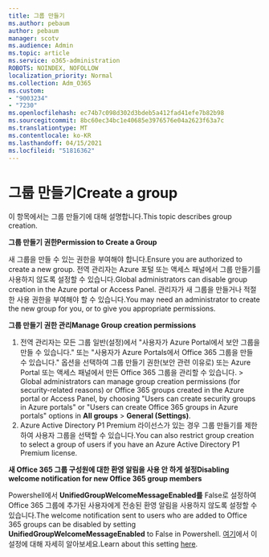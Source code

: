 ```yaml
---
title: 그룹 만들기
ms.author: pebaum
author: pebaum
manager: scotv
ms.audience: Admin
ms.topic: article
ms.service: o365-administration
ROBOTS: NOINDEX, NOFOLLOW
localization_priority: Normal
ms.collection: Adm_O365
ms.custom:
- "9003234"
- "7230"
ms.openlocfilehash: ec74b7c098d302d3bdeb5a412fad41efe7b82b98
ms.sourcegitcommit: 8bc60ec34bc1e40685e3976576e04a2623f63a7c
ms.translationtype: MT
ms.contentlocale: ko-KR
ms.lasthandoff: 04/15/2021
ms.locfileid: "51816362"
---
```

# <a name="create-a-group"></a><span data-ttu-id="12937-102">그룹 만들기</span><span class="sxs-lookup"><span data-stu-id="12937-102">Create a group</span></span>

<span data-ttu-id="12937-103">이 항목에서는 그룹 만들기에 대해 설명합니다.</span><span class="sxs-lookup"><span data-stu-id="12937-103">This topic describes group creation.</span></span>

<span data-ttu-id="12937-104">**그룹 만들기 권한**</span><span class="sxs-lookup"><span data-stu-id="12937-104">**Permission to Create a Group**</span></span>

<span data-ttu-id="12937-105">새 그룹을 만들 수 있는 권한을 부여해야 합니다.</span><span class="sxs-lookup"><span data-stu-id="12937-105">Ensure you are authorized to create a new group.</span></span> <span data-ttu-id="12937-106">전역 관리자는 Azure 포털 또는 액세스 패널에서 그룹 만들기를 사용하지 않도록 설정할 수 있습니다.</span><span class="sxs-lookup"><span data-stu-id="12937-106">Global administrators can disable group creation in the Azure portal or Access Panel.</span></span> <span data-ttu-id="12937-107">관리자가 새 그룹을 만들거나 적절한 사용 권한을 부여해야 할 수 있습니다.</span><span class="sxs-lookup"><span data-stu-id="12937-107">You may need an administrator to create the new group for you, or to give you appropriate permissions.</span></span>

<span data-ttu-id="12937-108">**그룹 만들기 권한 관리**</span><span class="sxs-lookup"><span data-stu-id="12937-108">**Manage Group creation permissions**</span></span>

1. <span data-ttu-id="12937-109">전역 관리자는 모든 그룹 일반(설정)에서 "사용자가 Azure Portal에서 보안 그룹을 만들 수 있습니다." 또는 "사용자가 Azure Portals에서 Office 365 그룹을 만들 수 있습니다." 옵션을 선택하여 그룹 만들기 권한(보안 관련 이유로) 또는 Azure Portal 또는 액세스 패널에서 만든 Office 365 그룹을 관리할 수 있습니다.  >  </span><span class="sxs-lookup"><span data-stu-id="12937-109">Global administrators can manage group creation permissions (for security-related reasons) or Office 365 groups created in the Azure portal or Access Panel, by choosing "Users can create security groups in Azure portals" or "Users can create Office 365 groups in Azure portals" options in **All groups** > **General (Settings)**.</span></span>
2. <span data-ttu-id="12937-110">Azure Active Directory P1 Premium 라이선스가 있는 경우 그룹 만들기를 제한하여 사용자 그룹을 선택할 수 있습니다.</span><span class="sxs-lookup"><span data-stu-id="12937-110">You can also restrict group creation to select a group of users if you have an Azure Active Directory P1 Premium license.</span></span>

<span data-ttu-id="12937-111">**새 Office 365 그룹 구성원에 대한 환영 알림을 사용 안 하게 설정**</span><span class="sxs-lookup"><span data-stu-id="12937-111">**Disabling welcome notification for new Office 365 group members**</span></span>

<span data-ttu-id="12937-112">Powershell에서 **UnifiedGroupWelcomeMessageEnabled를** False로 설정하여 Office 365 그룹에 추가된 사용자에게 전송된 환영 알림을 사용하지 않도록 설정할 수 있습니다.</span><span class="sxs-lookup"><span data-stu-id="12937-112">The welcome notification sent to users who are added to Office 365 groups can be disabled by setting **UnifiedGroupWelcomeMessageEnabled** to False in Powershell.</span></span> <span data-ttu-id="12937-113">[여기](https://docs.microsoft.com/powershell/module/exchange/set-unifiedgroup?view=exchange-ps&preserve-view=true)에서 이 설정에 대해 자세히 알아보세요.</span><span class="sxs-lookup"><span data-stu-id="12937-113">Learn about this setting [here](https://docs.microsoft.com/powershell/module/exchange/set-unifiedgroup?view=exchange-ps&preserve-view=true).</span></span>

